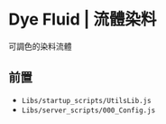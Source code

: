 # Dye Fluid | 流體染料

可調色的染料流體

## 前置

- `Libs/startup_scripts/UtilsLib.js`
- `Libs/server_scripts/000_Config.js`